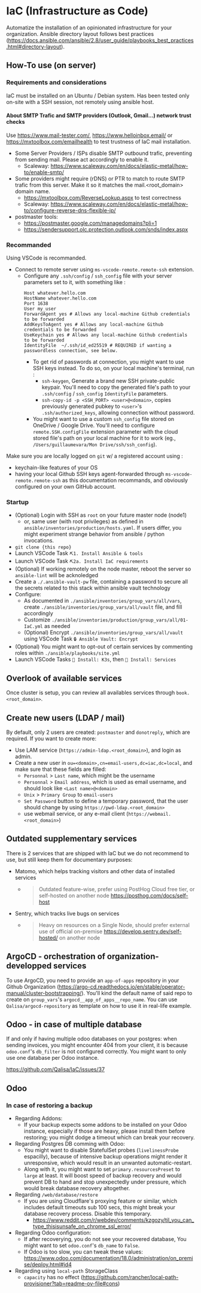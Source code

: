 # IaC (Infrastructure as Code)
Automatize the installation of an opinionated infrastructure for your organization.
Ansible directory layout follows best practices (https://docs.ansible.com/ansible/2.8/user_guide/playbooks_best_practices.html#directory-layout).

## How-To use (on server)

### Requirements and considerations
IaC must be installed on an Ubuntu / Debian system. Has been tested only on-site with a SSH session, not remotely using ansible host.

#### About SMTP Trafic and SMTP providers (Outlook, Gmail...) network trust checks
Use https://www.mail-tester.com/, https://www.helloinbox.email/ or https://mxtoolbox.com/emailhealth to test trustness of IaC mail installation.
- Some Server Providers / ISPs disable SMTP outbound trafic, preventing from sending mail. Please act accordingly to enable it.
  - Scaleway: https://www.scaleway.com/en/docs/elastic-metal/how-to/enable-smtp/
- Some providers might require (rDNS) or PTR to match to route SMTP trafic from this server. Make it so it matches the mail.<root_domain> domain name.
  - https://mxtoolbox.com/ReverseLookup.aspx to test correctness
  - Scaleway: https://www.scaleway.com/en/docs/elastic-metal/how-to/configure-reverse-dns-flexible-ip/
- postmaster tools:
  - https://postmaster.google.com/managedomains?pli=1
  - https://sendersupport.olc.protection.outlook.com/snds/index.aspx

### Recommanded
Using VSCode is recommanded.
- Connect to remote server using `ms-vscode-remote.remote-ssh` extension. 
  - Configure any `.ssh/config` / `ssh_config` file with your server parameters set to it, with something like :
    ```
    Host whatever.hello.com
    HostName whatever.hello.com
    Port 1638
    User my_user
    ForwardAgent yes # Allows any local-machine Github credentials to be forwarded
    AddKeysToAgent yes # Allows any local-machine Github credentials to be forwarded
    UseKeychain yes # Allows any local-machine Github credentials to be forwarded
    IdentityFile  ~/.ssh/id_ed25519 # REQUIRED if wanting a passwordless connection, see below.
    ```
    - To get rid of passwords at connection, you might want to use SSH keys instead. To do so, on your local machine's terminal, run : 
        - `ssh-keygen`, Generate a brand new SSH private-public keypair. You'll need to copy the generated file's path to your `.ssh/config` / `ssh_config` `IdentityFile` parameters.
        - `ssh-copy-id -p <SSH_PORT> <user>@<domain>`, copies previously generated pubkey to `<user>`'s `.ssh/authorized_keys`, allowing connection without password.
    - You might want to use a custom `ssh_config` file stored on OneDrive / Google Drive. You'll need to configure `remote.SSH.configFile` extension parameter with the cloud stored file's path on your local machine for it to work (eg., `/Users/guillaumevara/Mon Drive/ssh/ssh_config`).

Make sure you are locally logged on `git` w/ a registered account using :
  - keychain-like features of your OS
  - having your local Github SSH keys agent-forwarded through `ms-vscode-remote.remote-ssh` as this documentation recommands, and obviously configured on your own GitHub account.

### Startup
- (Optional) Login with SSH as `root` on your future master node (node1)
  - or, same user (with root privileges) as defined in `ansible/inventories/production/hosts.yaml`. If users differ, you might experiment strange behavior from ansible / python invocations.
- `git clone {this repo}`
- Launch VSCode Task `⛏1. Install Ansible & tools`
- Launch VSCode Task `⛏2a. Install IaC requirements`
- (Optional) If working remotely on the node master, reboot the server so `ansible-lint` will be acknoledged
- Create a `./.ansible-vault-pw` file, containing a password to secure all the secrets related to this stack within ansible vault technology
- Configure:
  - As documented in `./ansible/inventories/group_vars/all/vars`, create `./ansible/inventories/group_vars/all/vault` file, and fill accordingly
  - Customize `./ansible/inventories/production/group_vars/all/01-IaC.yml` as needed
  - (Optional) Encrypt `./ansible/inventories/group_vars/all/vault` using VSCode Task `🔒 Ansible Vault: Encrypt`
- (Optional) You might want to opt-out of certain services by commenting roles within `./ansible/playbooks/site.yml`
- Launch VSCode Tasks `🚀 Install: K3s`, then `🚀 Install: Services`

## Overlook of available services
Once cluster is setup, you can review all availables services through `book.<root_domain>`.

## Create new users (LDAP / mail)
By default, only 2 users are created: `postmaster` and `donotreply`, which are required. If you want to create more:
- Use LAM service (`https://admin-ldap.<root_domain>`), and login as admin.
- Create a new user in `ou=<domain>,cn=email-users,dc=iac,dc=local`, and make sure that these fields are filled:
  - `Personnal` > `Last name`, which might be the username
  - `Personnal` > `Email address`, which is used as email username, and should look like `<Last name>@<domain>`
  - `Unix` > `Primary Group` to `email-users`
  - `Set Password` button to define a temporary password, that the user should change by using `https://pwd-ldap.<root_domain>`
  - use webmail service, or any e-mail client (`https://webmail.<root_domain>`)

## Outdated supplementary services
There is 2 services that are shipped with IaC but we do not recommend to use, but still keep them for documentary purposes:

- Matomo, which helps tracking visitors and other data of installed services
  - > Outdated feature-wise, prefer using PostHog Cloud free tier, or self-hosted on another node https://posthog.com/docs/self-host
- Sentry, which tracks live bugs on services
  - > Heavy on resources on a Single Node, should prefer external use of official on-premise https://develop.sentry.dev/self-hosted/ on another node

## ArgoCD - orchestration of organization-developped services
To use ArgoCD, you need to provide an `app-of-apps` repository in your Github Organization (https://argo-cd.readthedocs.io/en/stable/operator-manual/cluster-bootstrapping/). You'll kind the default name of said repo to create on `group_vars`'s `argocd__app_of_apps__repo_name`.
You can use `Qalisa/argocd-repository` as template on how to use it in real-life example.

## Odoo - in case of multiple database
If and only if having multiple odoo databases on your postgres: when sending invoices, you might encounter 404 from your client, it is because `odoo.conf`'s `db_filter` is not configured correctly. You might want to only use one database per Odoo instance.

https://github.com/Qalisa/IaC/issues/37

## Odoo 
### In case of restoring a backup
- Regarding Addons:
  - If your backup expects some addons to be installed on your Odoo instance, especially if those are heavy, please install them before restoring; you might dodge a timeout which can break your recovery.
- Regarding Postgres DB comming with Odoo: 
  - You might want to disable StatefulSet probes (`livelinessProbe` espacilly), because of intensive backup operations might render it unresponsive, which would result in an unwanted automatic-restart.
  - Along with it, you might want to set `primary.resourcesPreset` to `large` at least. It will boost speed of backup recovery and would prevent DB to hand and stop unexpectedly under pressure, which would break database recovery altogether.
- Regarding `/web/database/restore`
  - If you are using Cloudflare's proxying feature or similar, which includes default timeouts sub 100 secs, this might break your database recovery process. Disable this temporary.
    - https://www.reddit.com/r/webdev/comments/kzgozy/til_you_can_type_thisisunsafe_on_chrome_ssl_error/
- Regarding Odoo configuration:
  - If after recoverying, you do not see your recovered database, You might want to set `odoo.conf`'s `db_name` to `False`.
  - If Odoo is too slow, you can tweak these values: https://www.odoo.com/documentation/18.0/administration/on_premise/deploy.html#id4
- Regarding using `local-path` StorageClass
  - `capacity` has no effect (https://github.com/rancher/local-path-provisioner?tab=readme-ov-file#cons)
